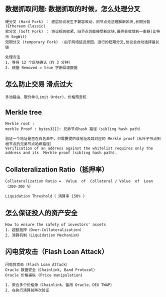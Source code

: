 ## 数据抓取问题: 数据抓取的时候，怎么处理分叉
```
硬分叉 (Hard Fork) ： 底层协议发生不兼容改动，旧节点无法理解新区块,长期分裂(Ethereum Classic)
软分叉 (Soft Fork) ： 协议规则收紧，旧节点仍能接受新区块,最终会收敛到一条链(比特币 SegWit)
短期分叉 (temporary Fork) ：由于网络延迟原因，进行的短期分叉,协议会自动选择最长链

处理方法
1. 等待 12 个区块确认（约 3 分钟）
2. 根据 Removed = true 字断回滚数据

```

## 怎么防止交易 滑点过大
```
多池路由、限价单(Limit Order)、价格预言机
```

## Merkle tree
```
Merkle root :
merkle Proof : bytes32[]: 兄弟节点hash 路径（sibling hash path）

验证一个地址是否在白名单中，只需要提供该地址及其对应的 Merkle proof（从叶子节点到根节点的兄弟节点哈希路径）
Verification of an address against the whitelist requires only the address and its  Merkle proof (sibling hash path).
```

## Collateralization Ratio（抵押率）
```
Collateralization Ratio =  Value  of  Collateral / Value  of  Loan 
（200-300 %）

Liquidation Threshold（ 清算率 150% )

```

## 怎么保证投人的资产安全
```
How to ensure the safety of investors' assets
1. 超额抵押（Over-Collateralization）
2. 清算机制（Liquidation Mechanism）

```

##  闪电贷攻击（Flash Loan Attack）
```
闪电贷攻击（Flash Loan Attack）
Oracle 数据安全（Chainlink, Band Protocol）
Oracle 价格操纵 (Price manipulation)

1. 聚合多个价格源（Chainlink、备用 Oracle、DEX TWAP）
2. 在执行清算前再次验证

```
